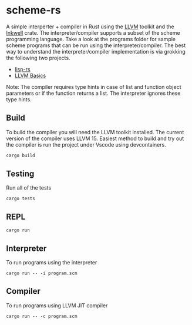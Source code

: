 # scheme-rs

A simple interperter + compiler in Rust using the [LLVM](https://llvm.org/) toolkit and the [Inkwell](https://thedan64.github.io/inkwell/inkwell/index.html) crate. The interpreter/compiler supports a subset of the scheme programming language. Take a look at the programs folder for sample scheme programs that can be run using the interpreter/compiler. The best way to understand the interpreter/compiler implementation is via grokking the following two projects.

- [lisp-rs](https://github.com/vishpat/lisp-rs)
- [LLVM Basics](https://github.com/vishpat/llvm-basics)

Note: The compiler requires type hints in case of list and function object parameters or if the function returns a list. The interpreter ignores these type hints.

## Build
To build the compiler you will need the LLVM toolkit installed. The current version of the compiler uses LLVM 15. Easiest method to build and try out the compiler is run the project under Vscode using devcontainers.

```bash
cargo build
```

## Testing

Run all of the tests

```
cargo tests
```

## REPL

```
cargo run
```

## Interpreter

To run programs using the interpreter

```
cargo run -- -i program.scm
```

## Compiler

To run programs using LLVM JIT compiler

```
cargo run -- -c program.scm
```
